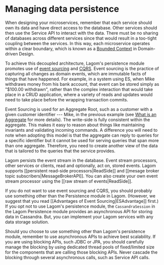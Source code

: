 # Managing data persistence

When designing your microservices, remember that each service should own its data and have direct access to the database. Other services should then use the Service API to interact with the data. There must be no sharing of databases across different services since that would result in a too-tight coupling between the services. In this way, each microservice operates within a clear boundary, which is known as a [Bounded Context](http://martinfowler.com/bliki/BoundedContext.html) in Domain-driven Design.

To achieve this decoupled architecture, Lagom's persistence module promotes use of [event sourcing](https://msdn.microsoft.com/en-us/library/jj591559.aspx) and [CQRS](https://msdn.microsoft.com/en-us/library/jj591573.aspx). Event sourcing is the practice of capturing all changes as domain events, which are immutable facts of things that have happened. For example, in a system using ES, when Mike withdraws money from his bank account, that event can be stored simply as "$100.00 withdrawn", rather than the complex interaction that would take place in a CRUD application, where a variety of reads and updates would need to take place before the wrapping transaction commits. 

Event Sourcing is used for an  Aggregate Root, such as a customer with a given customer identifier --- Mike, in the previous example (see [What is an Aggregate](http://cqrs.nu/Faq/aggregates) for more details). The write-side is fully consistent within the aggregate. This makes it easy to reason about things like maintaining invariants and validating incoming commands. A difference you will need to note when adopting this model is that the aggregate can reply to queries for a specific identifier but it cannot be used for serving queries that span more than one aggregate. Therefore, you need to create another view of the data that is tailored to the queries that the service provides.

Lagom persists the event stream in the database. Event stream processors, other services or clients, read and optionally, act on, stored events. Lagom supports [[persistent read-side processors|ReadSide]] and [[mesage broker topic subscribers|MessageBrokerAPI]]. You can also create your own event stream processor using the [[raw stream of events|ReadSide]].

If you do not want to use event sourcing and CQRS, you should probably use something other than the Persistence module in Lagom. (However, we suggest that you read [[Advantages of Event Sourcing|ESAdvantage]] first.) If you opt not to use Lagom's persistence module, the `CassandraSession` in the Lagom Persistence module provides an asynchronous API for storing data in Cassandra. But, you can implement your Lagom services with any data storage solution. 

Should you choose to use something other than Lagom's persistence module, remember to use asynchronous APIs to achieve best scalability. If you are using blocking APIs, such JDBC or JPA, you should carefully manage the blocking by using dedicated thread pools of fixed/limited size for the components that are calling those blocking APIs. Never cascade the blocking through several asynchronous calls, such as Service API calls.





